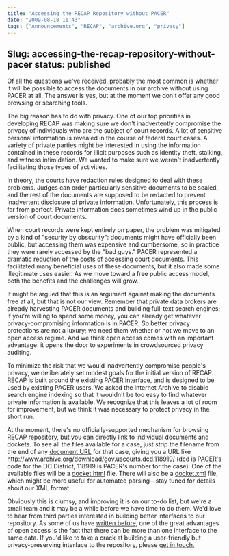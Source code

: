 ```yaml
---
title: "Accessing the RECAP Repository without PACER"
date: "2009-08-18 11:43"
tags: ["Announcements", "RECAP", "archive.org", "privacy"]
---
```

Slug: accessing-the-recap-repository-without-pacer
status: published
---

Of all the questions we've received, probably the most common is whether
it will be possible to access the documents in our archive without using
PACER at all. The answer is yes, but at the moment we don't offer any
good browsing or searching tools.

The big reason has to do with privacy. One of our top priorities in
developing RECAP was making sure we don't inadvertently compromise the
privacy of individuals who are the subject of court records. A lot of
sensitive personal information is revealed in the course of federal
court cases. A variety of private parties might be interested in using
the information contained in these records for illicit purposes such as
identity theft, stalking, and witness intimidation. We wanted to make
sure we weren't inadvertently facilitating those types of activities.

In theory, the courts have redaction rules designed to deal with these
problems. Judges can order particularly sensitive documents to be
sealed, and the rest of the documents are supposed to be redacted to
prevent inadvertent disclosure of private information. Unfortunately,
this process is far from perfect. Private information does sometimes
wind up in the public version of court documents.

When court records were kept entirely on paper, the problem was
mitigated by a kind of "security by obscurity": documents might have
officially been public, but accessing them was expensive and cumbersome,
so in practice they were rarely accessed by the "bad guys." PACER
represented a dramatic reduction of the costs of accessing court
documents. This facilitated many beneficial uses of these documents, but
it also made some illegitimate uses easier. As we move toward a free
public access model, both the benefits and the challenges will grow.

It might be argued that this is an argument against making the documents
free at all, but that is not our view. Remember that private data
brokers are already harvesting PACER documents and building full-text
search engines; if you're willing to spend some money, you can already
get whatever privacy-compromising information is in PACER. So better
privacy protections are not a luxury; we need them whether or not we
move to an open access regime. And we think open access comes with an
important advantage: it opens the door to experiments in crowdsourced
privacy auditing.

To minimize the risk that we would inadvertently compromise people's
privacy, we deliberately set modest goals for the initial version of
RECAP. RECAP is built around the existing PACER interface, and is
designed to be used by existing PACER users. We asked the Internet
Archive to disable search engine indexing so that it wouldn't be too
easy to find whatever private information is available. We recognize
that this leaves a lot of room for improvement, but we think it was
necessary to protect privacy in the short run.

At the moment, there's no officially-supported mechanism for browsing
RECAP repository, but you can directly link to individual documents and
dockets. To see all the files available for a case, just strip the
filename from the end of any [document
URL](http://www.archive.org/download/gov.uscourts.dcd.118919/gov.uscourts.dcd.118919.1.0.pdf)
for that case, giving you a URL like
<http://www.archive.org/download/gov.uscourts.dcd.118919/> (dcd is
PACER's code for the DC District, 118919 is PACER's number for the
case). One of the available files will be a
[docket.html](http://www.archive.org/download/gov.uscourts.dcd.118919/gov.uscourts.dcd.118919.docket.html)
file. There will also be a
[docket.xml](http://www.archive.org/download/gov.uscourts.dcd.118919/gov.uscourts.dcd.118919.docket.xml)
file, which might be more useful for automated parsing—stay tuned for
details about our XML format.

Obviously this is clumsy, and improving it is on our to-do list, but
we're a small team and it may be a while before we have time to do them.
We'd love to hear from third parties interested in building better
interfaces to our repository. As some of us have [written
before](http://ssrn.com/abstract=1138083), one of the great advantages
of open access is the fact that there can be more than one interface to
the same data. If you'd like to take a crack at building a user-friendly
but privacy-preserving interface to the repository, please [get in
touch.](mailto:info@free.law)
